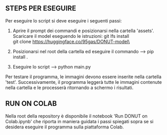 ## STEPS PER ESEGUIRE
Per eseguire lo script si deve eseguire i seguenti passi:

1. Aprire il prompt dei commandi e posizionarsi nella cartella 'assets'. Scaricare il model eseguendo le istruzioni:
   git lfs install\
   git clone https://huggingface.co/95gas/DONUT-model\

3. Posizionarsi nel root della cartella ed eseguire il commando --> pip install .
4. Eseguire lo script  --> python main.py

Per testare il programma, le immagini devono essere inserite nella cartella 'test'. Successivamente, il programma leggerà tutte le immagini contenute nella cartella e le processerà ritornando a schermo i risultati. 


## RUN ON COLAB
Nella root della repository è disponibile il notebook 'Run DONUT on Colab.ipynb' che riporta in maniera guidata i passi spiegati sopra se si desidera eseguire il programma sulla piattaforma Colab. 
